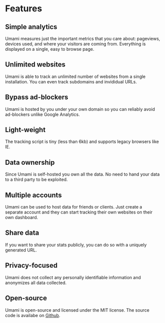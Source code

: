 # Features

## Simple analytics

Umami measures just the important metrics that you care about: pageviews, devices used, and where your visitors
are coming from. Everything is displayed on a single, easy to browse page.

## Unlimited websites

Umami is able to track an unlimited number of websites from a single installation. You can even track subdomains and
invididual URLs.

## Bypass ad-blockers

Umami is hosted by you under your own domain so you can reliably avoid ad-blockers unlike Google Analytics.

## Light-weight

The tracking script is tiny (less than 6kb) and supports legacy browsers like IE.

## Data ownership

Since Umami is self-hosted you own all the data. No need to hand your data to a third party to be exploited.

## Multiple accounts

Umami can be used to host data for friends or clients. Just create a separate account and they can start tracking their
own websites on their own dashboard.

## Share data

If you want to share your stats publicly, you can do so with a uniquely generated URL.

## Privacy-focused

Umami does not collect any personally identifiable information and anonymizes all data collected.

## Open-source

Umami is open-source and licensed under the MIT license. The source code is availabe on 
[Github](https://github.com/mikecao/umami).